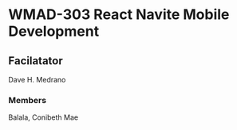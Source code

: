 # WMAD-303 React Navite Mobile Development

## Facilatator 
Dave H. Medrano

### Members
Balala, Conibeth Mae